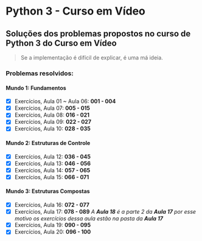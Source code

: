 # Python 3 - Curso em Vídeo

## Soluções dos problemas propostos no curso de Python 3 do Curso em Vídeo

> Se a implementação é difícil de explicar, é uma má ideia. 

### Problemas resolvidos: 

#### Mundo 1: Fundamentos

- [x] Exercícios, Aula 01 ~ Aula 06: **001 - 004**
- [x] Exercícios, Aula 07: **005 - 015**
- [x] Exercícios, Aula 08: **016 - 021**
- [x] Exercícios, Aula 09: **022 - 027**
- [x] Exercícios, Aula 10: **028 - 035**

#### Mundo 2: Estruturas de Controle

- [x] Exercícios, Aula 12: **036 - 045**
- [x] Exercícios, Aula 13: **046 - 056**
- [x] Exercícios, Aula 14: **057 - 065**
- [x] Exercícios, Aula 15: **066 - 071**

#### Mundo 3: Estruturas Compostas

- [x] Exercícios, Aula 16: **072 - 077**
- [x] Exercícios, Aula 17: **078 - 089**
*A **Aula 18** é a parte 2 da **Aula 17** por esse motivo os exercícios dessa aula estão na pasta da **Aula 17***
- [x] Exercícios, Aula 19: **090 - 095**
- [x] Exercícios, Aula 20: **096 - 100**